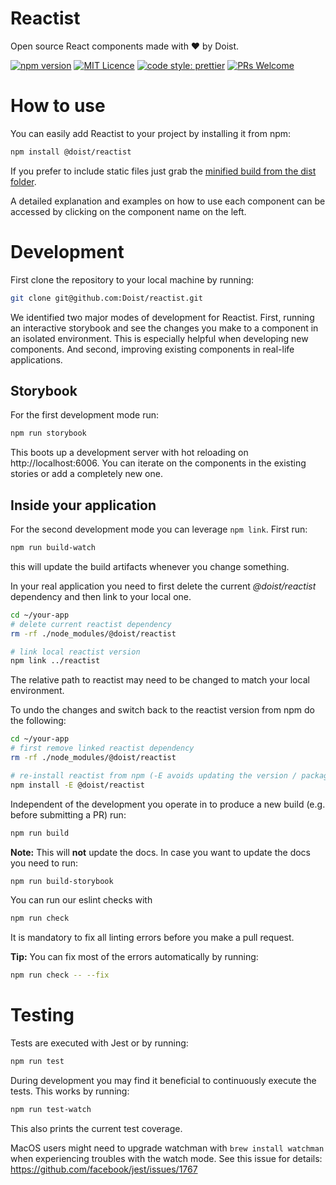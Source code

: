 # Reactist

Open source React components made with ❤️ by Doist.

[![npm version](https://badge.fury.io/js/%40doist%2Freactist.svg)](https://badge.fury.io/js/%40doist%2Freactist)
[![MIT Licence](https://badges.frapsoft.com/os/mit/mit.svg?v=103)](https://opensource.org/licenses/mit-license.php)
[![code style: prettier](https://img.shields.io/badge/code_style-prettier-ff69b4.svg?style=flat-square)](https://github.com/prettier/prettier)
[![PRs Welcome](https://img.shields.io/badge/PRs-welcome-brightgreen.svg?style=flat-square)](http://makeapullrequest.com)

# How to use

You can easily add Reactist to your project by installing it from npm:
```sh
npm install @doist/reactist
```
If you prefer to include static files just grab the [minified build from the dist folder](https://github.com/Doist/reactist/tree/develop/dist).

A detailed explanation and examples on how to use each component can be accessed by clicking on the component name on the left.

# Development

First clone the repository to your local machine by running:
```sh
git clone git@github.com:Doist/reactist.git
```

We identified two major modes of development for Reactist. First, running an interactive storybook and see the changes you make to a component in an isolated environment. This is especially helpful when developing new components. And second, improving existing components in real-life applications.

## Storybook

For the first development mode run:
```sh
npm run storybook
```
This boots up a development server with hot reloading on http://localhost:6006. You can iterate on the components in the existing stories or add a completely new one.

## Inside your application

For the second development mode you can leverage `npm link`. First run:
```sh
npm run build-watch
```
this will update the build artifacts whenever you change something.

In your real application you need to first delete the current *@doist/reactist* dependency and then link to your local one.
```sh
cd ~/your-app
# delete current reactist dependency
rm -rf ./node_modules/@doist/reactist

# link local reactist version
npm link ../reactist
```
The relative path to reactist may need to be changed to match your local environment.

To undo the changes and switch back to the reactist version from npm do the following:
```sh
cd ~/your-app
# first remove linked reactist dependency
rm -rf ./node_modules/@doist/reactist

# re-install reactist from npm (-E avoids updating the version / package-lock.json)
npm install -E @doist/reactist
```


Independent of the development you operate in to produce a new build (e.g. before submitting a PR) run:
```sh
npm run build
```
**Note:** This will **not** update the docs. In case you want to update the docs you need to run:
```sh
npm run build-storybook
```


You can run our eslint checks with
```sh
npm run check
```
It is mandatory to fix all linting errors before you make a pull request.

**Tip:** You can fix most of the errors automatically by running:
```sh
npm run check -- --fix
```

# Testing

Tests are executed with Jest or by running:
```sh
npm run test
```

During development you may find it beneficial to continuously execute the tests. This works by running:
```sh
npm run test-watch
```
This also prints the current test coverage.

MacOS users might need to upgrade watchman with `brew install watchman` when experiencing troubles with the watch mode. See this issue for details: https://github.com/facebook/jest/issues/1767
